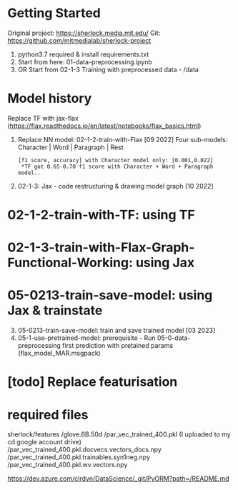 # Getting Started

Original project: https://sherlock.media.mit.edu/
Git: https://github.com/mitmedialab/sherlock-project

1.  python3.7 required & install requirements.txt
2.  Start from here: 01-data-preprocessing.ipynb
3.  OR Start from 02-1-3 Training with preprocessed data - /data


# Model history

Replace TF with jax-flax (https://flax.readthedocs.io/en/latest/notebooks/flax_basics.html)

1.  Replace NN model: 02-1-2-train-with-Flax [09 2022]
        Four sub-models: Character | Word | Paragraph | Rest
    
        [f1 score, accuracy] with Character model only: [0.001,0.022]
         *TF got 0.65-0.70 f1 score with Character + Word + Paragraph model..
        
2.  02-1-3: Jax - code restructuring & drawing model graph [10 2022]

# 02-1-2-train-with-TF: using TF
# 02-1-3-train-with-Flax-Graph-Functional-Working: using Jax
# 05-0213-train-save-model: using Jax & trainstate  


3.  05-0213-train-save-model: 
        train and save trained model [03 2023]
4.  05-1-use-pretrained-model: 
        prerequisite - Run 05-0-data-preprocessing first
        prediction with pretained params (flax_model_MAR.msgpack)







 #  [todo] Replace featurisation


# required files

sherlock/features
        /glove.6B.50d
        /par_vec_trained_400.pkl (I uploaded to my cd google account drive)
        /par_vec_trained_400.pkl.docvecs.vectors_docs.npy
        /par_vec_trained_400.pkl.trainables.syn1neg.npy
        /par_vec_trained_400.pkl.wv.vectors.npy







https://dev.azure.com/clrdyn/DataScience/_git/PyORM?path=/README.md